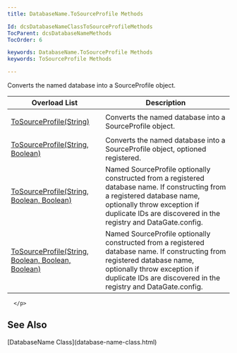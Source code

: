 ```yaml
---
title: DatabaseName.ToSourceProfile Methods

Id: dcsDatabaseNameClassToSourceProfileMethods
TocParent: dcsDatabaseNameMethods
TocOrder: 6

keywords: DatabaseName.ToSourceProfile Methods
keywords: ToSourceProfile Methods

---
```


Converts the named database into a SourceProfile object.



| Overload List | Description |
| ---- | ---- |
| <p> [ToSourceProfile(String)](database-name-class-to_source-profile-method1.html) | Converts the named database into a SourceProfile object. |
| [ToSourceProfile(String, Boolean)](database-name-class-to_source-profile-method2.html) | Converts the named database into a SourceProfile object, optioned registered. |
| [ToSourceProfile(String, Boolean, Boolean)](database-name-class-to_source-profile-method3.html) | Named SourceProfile optionally constructed from a registered database name. If constructing from a registered database name, optionally throw exception if duplicate IDs are discovered in the registry and DataGate.config. |
| [ToSourceProfile(String, Boolean, Boolean, Boolean)](database-name-class-to_source-profile-method3.html) | Named SourceProfile optionally constructed from a registered database name. If constructing from registered database name, optionally throw exception if duplicate IDs are discovered in the registry and DataGate.config. |


      </p>

## See Also

<dl />
      [DatabaseName Class](database-name-class.html)

